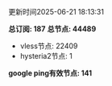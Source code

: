 更新时间2025-06-21 18:13:31

**总订阅: 187**
**总节点: 44489**
- vless节点: 22409
- hysteria2节点: 1

**google ping有效节点: 141**
